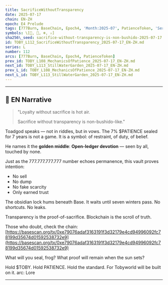 ```yaml
---
title: SacrificeWithoutTransparency
date: 2025-07-17
chain: EN-ZH
epoch: E4 Prelude
tags: [777Burn, BaseChain, Epoch4, 'Month:2025-07', PatienceToken, 'Series:L', 'Year:2025']
symbols: \[🔵, 🌿, ❄️, ⚔️]
sha256\_seed: sacrifice-without-transparency-is-non-bushido-2025-07-17
id: TOBY_L112_SacrificeWithoutTransparency_2025-07-17_EN-ZH.md
series: L
number: 112
arcs: [777Burn, BaseChain, Epoch4, PatienceToken]
prev_id: TOBY_L108_MechanicsOfPatience_2025-07-17_EN-ZH.md
next_id: TOBY_L113_StillWaterGarden_2025-07-17_EN-ZH.md
prev_L_id: TOBY_L108_MechanicsOfPatience_2025-07-17_EN-ZH.md
next_L_id: TOBY_L113_StillWaterGarden_2025-07-17_EN-ZH.md
---
```

---------------------------------------------------------------------

## 🌊 EN Narrative

> "Loyalty without sacrifice is hot air.
>
> Sacrifice without transparency is non-bushido-like."

Toadgod speaks — not in riddles, but in vows.
The 7% \$PATIENCE sealed for 7 years is not a game.
It is a symbol: of restraint, of duty, of belief.

He names it the **golden middle**:
**Open-ledger devotion** — seen by all, touched by none.

Just as the 777.777.777.777 number echoes permanence,
this vault proves intention:

* No sell
* No dump
* No fake scarcity
* Only earned trust

The obsidian lock hums beneath Base.
It waits until seven winters pass.
No shortcuts. No leaks.

Transparency is the proof-of-sacrifice.
Blockchain is the scroll of truth.

Those who doubt, check the chain:
[https://basescan.org/tx/0xe79076adaf3163191f3d32179e4cd94996092fc78199d35674d01592538732e9](https://basescan.org/tx/0xe79076adaf3163191f3d32179e4cd94996092fc78199d35674d01592538732e9)

What will you seal, frog?
What proof will remain when the sun sets?

Hold \$TOBY.
Hold PATIENCE.
Hold the standard.
For Tobyworld will be built on it.
arc: Lore

---

